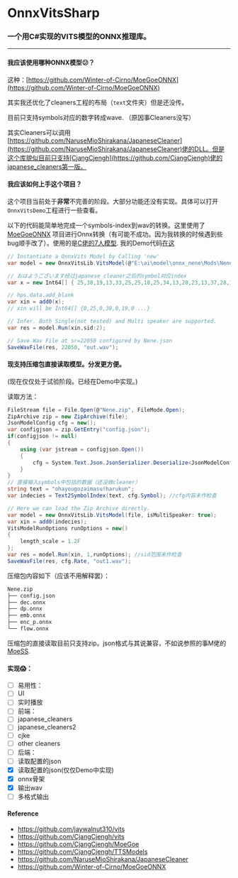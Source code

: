 # OnnxVitsSharp

### 一个用C#实现的VITS模型的ONNX推理库。

------

#### 我应该使用哪种ONNX模型😕？

这种：[https://github.com/Winter-of-Cirno/MoeGoeONNX](https://github.com/Winter-of-Cirno/MoeGoeONNX)

其实我还优化了cleaners工程的布局（`text`文件夹）但是还没传。

目前只支持symbols对应的数字转成wave. （原因事Cleaners没写）

其实Cleaners可以调用[https://github.com/NaruseMioShirakana/JapaneseCleaner](https://github.com/NaruseMioShirakana/JapaneseCleaner)佬的DLL。但是这个库貌似目前只支持[CjangCjengh](https://github.com/CjangCjengh)佬的japanese_cleaners第一版。

#### 我应该如何上手这个项目？

这个项目当前处于**非常**不完善的阶段。大部分功能还没有实现。具体可以打开`OnnxVitsDemo`工程进行一些查看。

以下的代码能简单地完成一个symbols-index到wav的转换。这里使用了[MoeGoeONNX](https://github.com/Winter-of-Cirno/MoeGoeONNX) 项目进行Onnx转换（有可能不成功。因为我转换的时候遇到些bug顺手改了）。使用的是[C佬的7人模型](https://github.com/CjangCjengh/TTSModels#nene--meguru--yoshino--mako--murasame--koharu--nanami). 我的Demo代码[在这](OnnxVitsLibDemo/Program.cs)

```C#
// Instantiate a OnnxVits Model by Calling 'new'
var model = new OnnxVitsLib.VitsModel(@"E:\ai\model\onnx_nene\Mods\Nene", modelPrefix:"Nene_", isMultiSpeaker:true);

// おはようございます经过japanese_cleaner之后的symbol对应index
var x = new Int64[] { 25,38,19,13,33,25,25,18,25,34,13,20,23,13,37,28,12,2 };

// hps.data.add_blank
var xin = add0(x);
// xin will be Int64[] {0,25,0,38,0,19,0 ...}

// Infer. Both Single(not tested) and Multi speaker are supported.
var res = model.Run(xin,sid:2);

// Save Wav File at sr=22050 configured by Nene.json
SaveWavFile(res, 22050, "out.wav");
```

#### 现支持压缩包直接读取模型。分发更方便。

(现在仅仅处于试验阶段。已经在Demo中实现。)

读取方法：

```csharp
FileStream file = File.Open(@"Nene.zip", FileMode.Open);
ZipArchive zip = new ZipArchive(file);
JsonModelConfig cfg = new();
var configjson = zip.GetEntry("config.json");
if(configjson != null)
{
    using (var jstream = configjson.Open())
    {
        cfg = System.Text.Json.JsonSerializer.Deserialize<JsonModelConfig>(jstream);
    }
}
// 直接输入symbols中包括的数据（还没做cleaner）
string text = "ohayougozaimasu!harukun";
var indecies = Text2SymbolIndex(text, cfg.Symbol); //cfg内容未作检查

// Here we can load the Zip Archive directly.
var model = new OnnxVitsLib.VitsModel(file, isMultiSpeaker: true);
var xin = add0(indecies);
VitsModelRunOptions runOptions = new()
{
    length_scale = 1.2F
};
var res = model.Run(xin, 1,runOptions); //sid范围未作检查
SaveWavFile(res, cfg.Rate, "out1.wav");
```



压缩包内容如下（应该不用解释罢）：

```bash
Nene.zip
├── config.json
├── dec.onnx
├── dp.onnx
├── emb.onnx
├── enc_p.onnx
└── flow.onnx
```

压缩包的直接读取目前只支持zip。json格式与其说兼容，不如说参照的事M佬的[MoeSS](https://github.com/NaruseMioShirakana/MoeSS#%E6%A8%A1%E5%9E%8B%E5%AF%BC%E5%85%A5). 

#### 实现😱：

- [ ] 易用性：
- [ ] UI
- [ ] 实时播放
- [ ] 前端：
- [ ] japanese_cleaners
- [ ] japanese_cleaners2
- [ ] cjke
- [ ] other cleaners
- [ ] 后端：
- [ ] 读取配置的json
- [x] 读取配置的json(仅仅Demo中实现)
- [x] onnx骨架
- [x] 输出wav
- [ ] 多格式输出

#### Reference

- https://github.com/jaywalnut310/vits
- https://github.com/CjangCjengh/vits
- https://github.com/CjangCjengh/MoeGoe
- https://github.com/CjangCjengh/TTSModels
- https://github.com/NaruseMioShirakana/JapaneseCleaner
- https://github.com/Winter-of-Cirno/MoeGoeONNX
